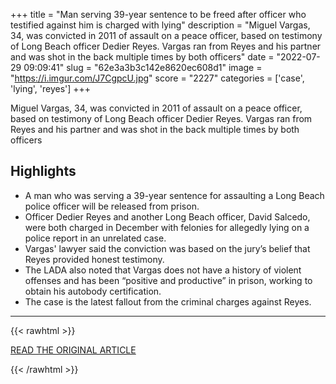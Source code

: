 +++
title = "Man serving 39-year sentence to be freed after officer who testified against him is charged with lying"
description = "Miguel Vargas, 34, was convicted in 2011 of assault on a peace officer, based on testimony of Long Beach officer Dedier Reyes. Vargas ran from Reyes and his partner and was shot in the back multiple times by both officers"
date = "2022-07-29 09:09:41"
slug = "62e3a3b3c142e8620ec608d1"
image = "https://i.imgur.com/J7CgpcU.jpg"
score = "2227"
categories = ['case', 'lying', 'reyes']
+++

Miguel Vargas, 34, was convicted in 2011 of assault on a peace officer, based on testimony of Long Beach officer Dedier Reyes. Vargas ran from Reyes and his partner and was shot in the back multiple times by both officers

## Highlights

- A man who was serving a 39-year sentence for assaulting a Long Beach police officer will be released from prison.
- Officer Dedier Reyes and another Long Beach officer, David Salcedo, were both charged in December with felonies for allegedly lying on a police report in an unrelated case.
- Vargas' lawyer said the conviction was based on the jury’s belief that Reyes provided honest testimony.
- The LADA also noted that Vargas does not have a history of violent offenses and has been “positive and productive” in prison, working to obtain his autobody certification.
- The case is the latest fallout from the criminal charges against Reyes.

---

{{< rawhtml >}}
  <p class="article-category">
    <a target="_blank" href="https://lbpost.com/news/man-serving-39-year-sentence-to-be-freed-after-officer-who-helped-convict-him-is-charged-with-lying">READ THE ORIGINAL ARTICLE</a>
  </p>
{{< /rawhtml >}}
